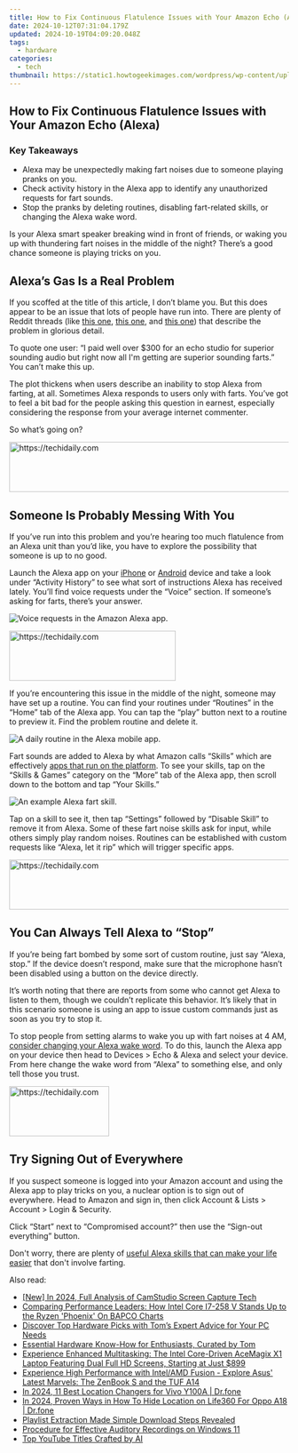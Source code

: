 ```yaml
---
title: How to Fix Continuous Flatulence Issues with Your Amazon Echo (Alexa)
date: 2024-10-12T07:31:04.179Z
updated: 2024-10-19T04:09:20.048Z
tags:
  - hardware
categories:
  - tech
thumbnail: https://static1.howtogeekimages.com/wordpress/wp-content/uploads/2024/07/53852862599_3972a060f7_o.jpg
---
```


## How to Fix Continuous Flatulence Issues with Your Amazon Echo (Alexa)

### Key Takeaways

* Alexa may be unexpectedly making fart noises due to someone playing pranks on you.
* Check activity history in the Alexa app to identify any unauthorized requests for fart sounds.
* Stop the pranks by deleting routines, disabling fart-related skills, or changing the Alexa wake word.

 Is your Alexa smart speaker breaking wind in front of friends, or waking you up with thundering fart noises in the middle of the night? There’s a good chance someone is playing tricks on you.

##  Alexa’s Gas Is a Real Problem

 If you scoffed at the title of this article, I don’t blame you. But this does appear to be an issue that lots of people have run into. There are plenty of Reddit threads (like [this one](https://www.reddit.com/r/techsupport/comments/1e12urh/my%5Falexa%5Fstarted%5Ffarting%5Fin%5Fthe%5Fmiddle%5Fof%5Fthe/?share%5Fid=rKGZjD77x%5FaFuBo7U8d4P&utm%5Fcontent=1&utm%5Fmedium=ios%5Fapp&utm%5Fname=ioscss&utm%5Fsource=share&utm%5Fterm=1), [this one](https://www.reddit.com/r/alexa/comments/rpdv5f/no%5Fim%5Fnot%5Fjokingour%5Falexa%5Frandomly%5Fstarted/), and [this one](https://www.reddit.com/r/alexa/comments/sfki35/help%5Fecho%5Fstudio%5Fwont%5Fstop%5Ffarting%5Fat%5Fme%5Fserious/)) that describe the problem in glorious detail.

 To quote one user: “I paid well over $300 for an echo studio for superior sounding audio but right now all I'm getting are superior sounding farts.” You can’t make this up.

 The plot thickens when users describe an inability to stop Alexa from farting, at all. Sometimes Alexa responds to users only with farts. You’ve got to feel a bit bad for the people asking this question in earnest, especially considering the response from your average internet commenter.

 So what’s going on?

<!-- affiliate ads begin -->
<a href="https://appsumo.8odi.net/c/5597632/2043856/7443" target="_top" id="2043856">
  <img src="//a.impactradius-go.com/display-ad/7443-2043856" border="0" alt="https://techidaily.com" width="728" height="90"/>
</a>
<img height="0" width="0" src="https://appsumo.8odi.net/i/5597632/2043856/7443" style="position:absolute;visibility:hidden;" border="0" />
<!-- affiliate ads end -->

##  Someone Is Probably Messing With You

 If you’ve run into this problem and you’re hearing too much flatulence from an Alexa unit than you’d like, you have to explore the possibility that someone is up to no good.

 Launch the Alexa app on your [iPhone](https://apps.apple.com/us/app/amazon-alexa/id944011620) or [Android](https://www.anrdoezrs.net/links/3607085/type/dlg/sid/UUhtgUeUpU2004263/https://play.google.com/store/apps/details?id=com.amazon.dee.app) device and take a look under “Activity History” to see what sort of instructions Alexa has received lately. You’ll find voice requests under the “Voice” section. If someone’s asking for farts, there’s your answer.

![Voice requests in the Amazon Alexa app.](https://static1.howtogeekimages.com/wordpress/wp-content/uploads/2024/07/screenshot-2024-07-19-at-12-06-33.png) 

<!-- affiliate ads begin -->
<a href="https://dhgate.sjv.io/c/5597632/2106655/12108" target="_top" id="2106655">
  <img src="//a.impactradius-go.com/display-ad/12108-2106655" border="0" alt="https://techidaily.com" width="300" height="90"/>
</a>
<img height="0" width="0" src="https://dhgate.sjv.io/i/5597632/2106655/12108" style="position:absolute;visibility:hidden;" border="0" />
<!-- affiliate ads end -->

 If you’re encountering this issue in the middle of the night, someone may have set up a routine. You can find your routines under “Routines” in the “Home” tab of the Alexa app. You can tap the “play” button next to a routine to preview it. Find the problem routine and delete it.

![A daily routine in the Alexa mobile app.](https://static1.howtogeekimages.com/wordpress/wp-content/uploads/2024/07/screenshot-2024-07-19-at-12-07-50.png) 

 Fart sounds are added to Alexa by what Amazon calls “Skills” which are effectively [apps that run on the platform](https://digital-screen-recording.techidaily.com/new-in-2024-expert-blueprint-fashioning-timer-functionality-with-video-editors/). To see your skills, tap on the “Skills & Games” category on the “More” tab of the Alexa app, then scroll down to the bottom and tap “Your Skills.”

![An example Alexa fart skill.](https://static1.howtogeekimages.com/wordpress/wp-content/uploads/2024/07/screenshot-2024-07-19-at-12-08-38.png) 

 Tap on a skill to see it, then tap “Settings” followed by “Disable Skill” to remove it from Alexa. Some of these fart noise skills ask for input, while others simply play random noises. Routines can be established with custom requests like “Alexa, let it rip” which will trigger specific apps.

<!-- affiliate ads begin -->
<a href="https://unicoeye.pxf.io/c/5597632/2134495/18498" target="_top" id="2134495">
  <img src="//a.impactradius-go.com/display-ad/18498-2134495" border="0" alt="https://techidaily.com" width="728" height="90"/>
</a>
<img height="0" width="0" src="https://unicoeye.pxf.io/i/5597632/2134495/18498" style="position:absolute;visibility:hidden;" border="0" />
<!-- affiliate ads end -->

##  You Can Always Tell Alexa to “Stop”

 If you’re being fart bombed by some sort of custom routine, just say “Alexa, stop.” If the device doesn’t respond, make sure that the microphone hasn’t been disabled using a button on the device directly.

 It’s worth noting that there are reports from some who cannot get Alexa to listen to them, though we couldn’t replicate this behavior. It’s likely that in this scenario someone is using an app to issue custom commands just as soon as you try to stop it.

 To stop people from setting alarms to wake you up with fart noises at 4 AM, [consider changing your Alexa wake word](https://some-skills.techidaily.com/2024-approved-ultimate-resource-compilation-for-media-imagery/). To do this, launch the Alexa app on your device then head to Devices > Echo & Alexa and select your device. From here change the wake word from “Alexa” to something else, and only tell those you trust.

<!-- affiliate ads begin -->
<a href="https://aligracehair.sjv.io/c/5597632/2135411/19272" target="_top" id="2135411">
  <img src="//a.impactradius-go.com/display-ad/19272-2135411" border="0" alt="https://techidaily.com" width="180" height="90"/>
</a>
<img height="0" width="0" src="https://aligracehair.sjv.io/i/5597632/2135411/19272" style="position:absolute;visibility:hidden;" border="0" />
<!-- affiliate ads end -->

##  Try Signing Out of Everywhere

 If you suspect someone is logged into your Amazon account and using the Alexa app to play tricks on you, a nuclear option is to sign out of everywhere. Head to Amazon and sign in, then click Account & Lists > Account > Login & Security.

 Click “Start” next to “Compromised account?” then use the “Sign-out everything” button.

 Don't worry, there are plenty of [useful Alexa skills that can make your life easier](https://sound-issues.techidaily.com/overcoming-audio-issues-a-comprehensive-fix-guide-for-noise-problems-on-lenovo-machines/) that don't involve farting.

<ins class="adsbygoogle"
     style="display:block"
     data-ad-format="autorelaxed"
     data-ad-client="ca-pub-7571918770474297"
     data-ad-slot="1223367746"></ins>

<ins class="adsbygoogle"
     style="display:block"
     data-ad-client="ca-pub-7571918770474297"
     data-ad-slot="8358498916"
     data-ad-format="auto"
     data-full-width-responsive="true"></ins>

<span class="atpl-alsoreadstyle">Also read:</span>
<div><ul>
<li><a href="https://screen-activity-recording.techidaily.com/new-in-2024-full-analysis-of-camstudio-screen-capture-tech/"><u>[New] In 2024, Full Analysis of CamStudio Screen Capture Tech</u></a></li>
<li><a href="https://hardware-help.techidaily.com/comparing-performance-leaders-how-intel-core-i7-258-v-stands-up-to-the-ryzen-phoenix-on-bapco-charts/"><u>Comparing Performance Leaders: How Intel Core I7-258 V Stands Up to the Ryzen 'Phoenix' On BAPCO Charts</u></a></li>
<li><a href="https://hardware-help.techidaily.com/discover-top-hardware-picks-with-toms-expert-advice-for-your-pc-needs/"><u>Discover Top Hardware Picks with Tom’s Expert Advice for Your PC Needs</u></a></li>
<li><a href="https://hardware-help.techidaily.com/essential-hardware-know-how-for-enthusiasts-curated-by-tom/"><u>Essential Hardware Know-How for Enthusiasts, Curated by Tom</u></a></li>
<li><a href="https://hardware-help.techidaily.com/experience-enhanced-multitasking-the-intel-core-driven-acemagix-x1-laptop-featuring-dual-full-hd-screens-starting-at-just-899/"><u>Experience Enhanced Multitasking: The Intel Core-Driven AceMagix X1 Laptop Featuring Dual Full HD Screens, Starting at Just $899</u></a></li>
<li><a href="https://hardware-help.techidaily.com/experience-high-performance-with-intelamd-fusion-explore-asus-latest-marvels-the-zenbook-s-and-the-tuf-a14/"><u>Experience High Performance with Intel/AMD Fusion - Explore Asus' Latest Marvels: The ZenBook S and the TUF A14</u></a></li>
<li><a href="https://change-location.techidaily.com/in-2024-11-best-location-changers-for-vivo-y100a-drfone-by-drfone-virtual-android/"><u>In 2024, 11 Best Location Changers for Vivo Y100A | Dr.fone</u></a></li>
<li><a href="https://location-social.techidaily.com/in-2024-proven-ways-in-how-to-hide-location-on-life360-for-oppo-a18-drfone-by-drfone-virtual-android/"><u>In 2024, Proven Ways in How To Hide Location on Life360 For Oppo A18 | Dr.fone</u></a></li>
<li><a href="https://youtube-videos.techidaily.com/playlist-extraction-made-simple-download-steps-revealed/"><u>Playlist Extraction Made Simple Download Steps Revealed</u></a></li>
<li><a href="https://extra-resources.techidaily.com/procedure-for-effective-auditory-recordings-on-windows-11/"><u>Procedure for Effective Auditory Recordings on Windows 11</u></a></li>
<li><a href="https://article-posts.techidaily.com/top-youtube-titles-crafted-by-ai/"><u>Top YouTube Titles Crafted by AI</u></a></li>
</ul></div>


